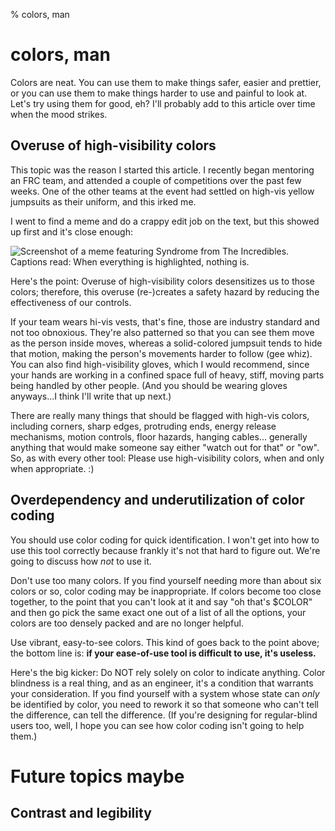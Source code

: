 % colors, man

# colors, man

Colors are neat. You can use them to make things safer, easier and prettier, or you can use them to make things harder to use and painful to look at. Let's try using them for good, eh? I'll probably add to this article over time when the mood strikes.

## Overuse of high-visibility colors

This topic was the reason I started this article. I recently began mentoring an FRC team, and attended a couple of competitions over the past few weeks. One of the other teams at the event had settled on high-vis yellow jumpsuits as their uniform, and this irked me.

I went to find a meme and do a crappy edit job on the text, but this showed up first and it's close enough:

![Screenshot of a meme featuring Syndrome from The Incredibles. Captions read: When everything is highlighted, nothing is.](/images/when-everything-is-highlighted.png)

Here's the point: Overuse of high-visibility colors desensitizes us to those colors; therefore, this overuse (re-)creates a safety hazard by reducing the effectiveness of our controls.

If your team wears hi-vis vests, that's fine, those are industry standard and not too obnoxious. They're also patterned so that you can see them move as the person inside moves, whereas a solid-colored jumpsuit tends to hide that motion, making the person's movements harder to follow (gee whiz). You can also find high-visibility gloves, which I would recommend, since your hands are working in a confined space full of heavy, stiff, moving parts being handled by other people. (And you should be wearing gloves anyways...I think I'll write that up next.)

There are really many things that should be flagged with high-vis colors, including corners, sharp edges, protruding ends, energy release mechanisms, motion controls, floor hazards, hanging cables... generally anything that would make someone say either "watch out for that" or "ow". So, as with every other tool: Please use high-visibility colors, when and only when appropriate. :)

## Overdependency and underutilization of color coding

You should use color coding for quick identification. I won't get into how to use this tool correctly because frankly it's not that hard to figure out. We're going to discuss how _not_ to use it.

Don't use too many colors. If you find yourself needing more than about six colors or so, color coding may be inappropriate. If colors become too close together, to the point that you can't look at it and say "oh that's $COLOR" and then go pick the same exact one out of a list of all the options, your colors are too densely packed and are no longer helpful.

Use vibrant, easy-to-see colors. This kind of goes back to the point above; the bottom line is: **if your ease-of-use tool is difficult to use, it's useless.**

Here's the big kicker: Do NOT rely solely on color to indicate anything. Color blindness is a real thing, and as an engineer, it's a condition that warrants your consideration. If you find yourself with a system whose state can _only_ be identified by color, you need to rework it so that someone who can't tell the difference, can tell the difference. (If you're designing for regular-blind users too, well, I hope you can see how color coding isn't going to help them.)

# Future topics maybe

## Contrast and legibility